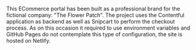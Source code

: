 This ECommerce portal has been built as a professional brand for the fictional company: "The Flower Patch". The project uses the Contentful application as backend as well as Snipcart to perform the checkout process. As on this occasion it required to use environment variables and GitHub Pages do not contemplate this type of configuration, the site is hosted on Netlify. 
